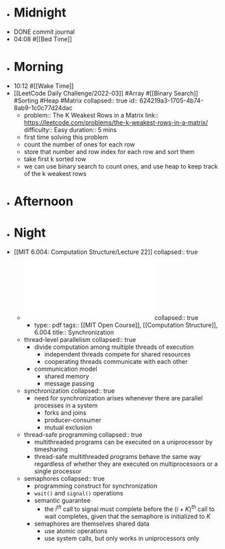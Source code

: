 - # Midnight
- DONE commit journal
- 04:08 #[[Bed Time]]
- # Morning
- 10:12 #[[Wake Time]]
- [[LeetCode Daily Challenge/2022-03]] #Array #[[Binary Search]] #Sorting #Heap #Matrix
  collapsed:: true
  id:: 624219a3-1705-4b74-8ab9-1c0c77d24dac
	- problem:: The K Weakest Rows in a Matrix
	  link:: https://leetcode.com/problems/the-k-weakest-rows-in-a-matrix/
	  difficulty:: Easy
	  duration:: 5 mins
	- first time solving this problem
	- count the number of ones for each row
	- store that number and row index for each row and sort them
	- take first k sorted row
	- we can use binary search to count ones, and use heap to keep track of the k weakest rows
- # Afternoon
- # Night
- [[MIT 6.004: Computation Structure/Lecture 22]]
  collapsed:: true
	- ![L22.pdf](../assets/L22_1648384230339_0.pdf)
	  collapsed:: true
		- type:: pdf
		  tags:: [[MIT Open Course]], [[Computation Structure]], 6.004
		  title:: Synchronization
	- thread-level parallelism
	  collapsed:: true
		- divide computation among multiple threads of execution
			- independent threads compete for shared resources
			- cooperating threads communicate with each other
		- communication model
			- shared memory
			- message passing
	- synchronization
	  collapsed:: true
		- need for synchronization arises whenever there are parallel processes in a system
			- forks and joins
			- producer-consumer
			- mutual exclusion
	- thread-safe programming
	  collapsed:: true
		- multithreaded programs can be executed on a uniprocessor by timesharing
		- thread-safe multithreaded programs behave the same way regardless of whether they are executed on multiprocessors or a single processor
	- semaphores
	  collapsed:: true
		- programming construct for synchronization
		- `wait()` and `signal()` operations
		- semantic guarantee
			- the $i^{th}$ call to signal must complete before the $(i + K)^{th}$ call to wait completes, given that the semaphore is initialized to $K$
		- semaphores are themselves shared data
			- use atomic operations
			- use system calls, but only works in uniprocessors only